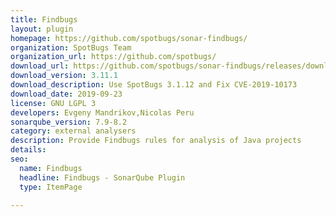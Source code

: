 ```yaml
---
title: Findbugs
layout: plugin
homepage: https://github.com/spotbugs/sonar-findbugs/
organization: SpotBugs Team
organization_url: https://github.com/spotbugs/
download_url: https://github.com/spotbugs/sonar-findbugs/releases/download/3.11.1/sonar-findbugs-plugin-3.11.1.jar
download_version: 3.11.1
download_description: Use SpotBugs 3.1.12 and Fix CVE-2019-10173
download_date: 2019-09-23
license: GNU LGPL 3
developers: Evgeny Mandrikov,Nicolas Peru
sonarqube_version: 7.9-8.2
category: external analysers
description: Provide Findbugs rules for analysis of Java projects
details: 
seo: 
  name: Findbugs
  headline: Findbugs - SonarQube Plugin
  type: ItemPage

---
```

